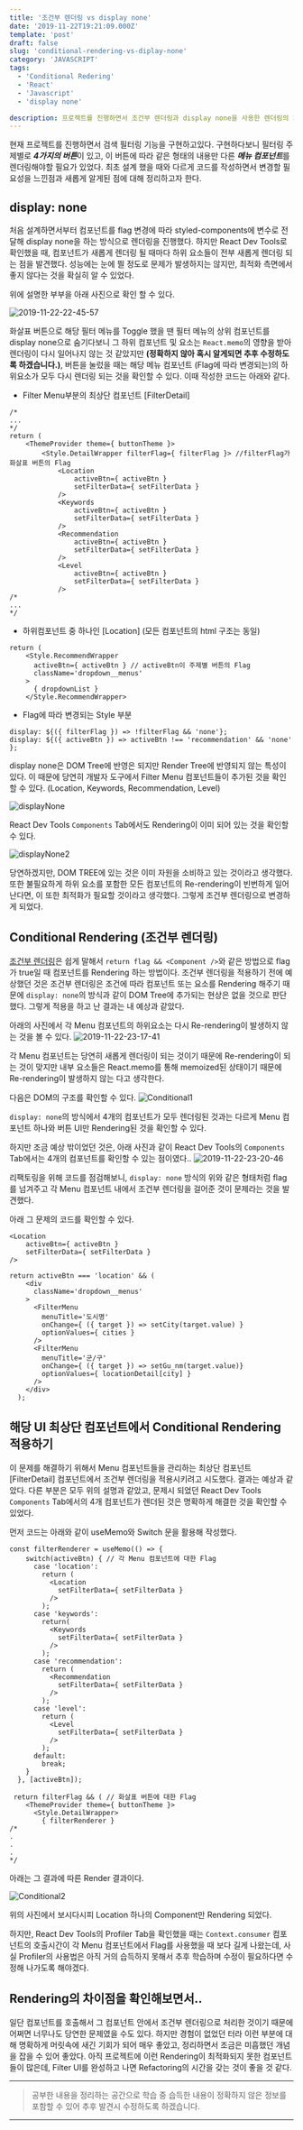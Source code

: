 ```yaml
---
title: '조건부 렌더링 vs display none'
date: '2019-11-22T19:21:09.000Z'
template: 'post'
draft: false
slug: 'conditional-rendering-vs-diplay-none'
category: 'JAVASCRIPT'
tags:
  - 'Conditional Redering'
  - 'React'
  - 'Javascript'
  - 'display none'

description: 프로젝트를 진행하면서 조건부 렌더링과 display none을 사용한 렌더링의 차이점을 정리하고자한다. 최적화를 위해 차이점을 비교하며 더 나은 렌더링 방식을 선택하려한다.
---
```


현재 프로젝트를 진행하면서 검색 필터링 기능을 구현하고있다. 구현하다보니 필터링 주제별로 ***4가지의 버튼***이 있고, 이 버튼에 따라 같은 형태의 내용만 다른 ***메뉴 컴포넌트***를 렌더링해야할 필요가 있었다. 최초 설계 했을 때와 다르게 코드를 작성하면서 변경할 필요성을 느낀점과 새롭게 알게된 점에 대해 정리하고자 한다.

## display: none

처음 설계하면서부터 컴포넌트를 flag 변경에 따라 styled-components에 변수로 전달해 display none을 하는 방식으로 렌더링을 진행했다. 하지만 React Dev Tools로 확인했을 때, 컴포넌트가 새롭게 렌더링 될 때마다 하위 요소들이 전부 새롭게 렌더링 되는 점을 발견했다. 성능에는 눈에 띌 정도로 문제가 발생하지는 않지만, 최적화 측면에서 좋지 않다는 것을 확실히 알 수 있었다.

위에 설명한 부부을 아래 사진으로 확인 할 수 있다.

![2019-11-22-22-45-57](https://user-images.githubusercontent.com/37759759/69438877-2de6c300-0d89-11ea-8ad4-c7f445ee3ba1.gif)

화살표 버튼으로 해당 필터 메뉴를 Toggle 했을 땐 필터 메뉴의 상위 컴포넌트를 display none으로 숨기다보니 그 하위 컴포넌트 및 요소는 `React.memo`의 영향을 받아 렌더링이 다시 일어나지 않는 것 같았지만 **(정확하지 않아 혹시 알게되면 추후 수정하도록 하겠습니다.)**, 버튼을 눌렀을 때는 해당 메뉴 컴포넌트 (Flag에 따라 변경되는)의 하위요소가 모두 다시 렌더링 되는 것을 확인할 수 있다. 이때 작성한 코드는 아래와 같다.

- Filter Menu부분의 최상단 컴포넌트 [FilterDetail]
```
/*
...
*/
return (
    <ThemeProvider theme={ buttonTheme }>
        <Style.DetailWrapper filterFlag={ filterFlag }> //filterFlag가 화살표 버튼의 Flag
            <Location 
                activeBtn={ activeBtn }
                setFilterData={ setFilterData }
            />
            <Keywords 
                activeBtn={ activeBtn }
                setFilterData={ setFilterData }
            />
            <Recommendation
                activeBtn={ activeBtn }
                setFilterData={ setFilterData }
            />
            <Level 
                activeBtn={ activeBtn }
                setFilterData={ setFilterData }
            />
/*
...
*/
``` 
- 하위컴포넌트 중 하나인 [Location] (모든 컴포넌트의 html 구조는 동일)
```
return (
    <Style.RecommendWrapper 
      activeBtn={ activeBtn } // activeBtn이 주제별 버튼의 Flag
      className='dropdown__menus'
    >
      { dropdownList }
    </Style.RecommendWrapper>
```
- Flag에 따라 변경되는 Style 부분
```
display: ${({ filterFlag }) => !filterFlag && 'none'};
display: ${({ activeBtn }) => activeBtn !== 'recommendation' && 'none' };
```

display none은 DOM Tree에 반영은 되지만 Render Tree에 반영되지 않는 특성이 있다. 이 때문에 당연히 개발자 도구에서 Filter Menu 컴포넌트들이 추가된 것을 확인할 수 있다. (Location, Keywords, Recommendation, Level)

![displayNone](https://user-images.githubusercontent.com/37759759/69441170-8750f100-0d8d-11ea-8319-d55d2c13c646.JPG)

React Dev Tools `Components` Tab에서도 Rendering이 이미 되어 있는 것을 확인할 수 있다.

![displayNone2](https://user-images.githubusercontent.com/37759759/69441362-edd60f00-0d8d-11ea-8da4-54874669a01f.JPG)

당연하겠지만, DOM TREE에 있는 것은 이미 자원을 소비하고 있는 것이라고 생각했다. 또한 불필요하게 하위 요소를 포함한 모든 컴포넌트의 Re-rendering이 빈번하게 일어난다면, 이 또한 최적화가 필요할 것이라고 생각했다. 그렇게 조건부 렌더링으로 변경하게 되었다.

## Conditional Rendering (조건부 렌더링)

[조건부 렌더링](https://ko.reactjs.org/docs/conditional-rendering.html)은 쉽게 말해서 `return flag && <Component />`와 같은 방법으로 flag가 true일 때 컴포넌트를 Rendering 하는 방법이다. 조건부 렌더링을 적용하기 전에 예상했던 것은 조건부 렌더링은 조건에 따라 컴포넌트 또는 요소를 Rendering 해주기 때문에 `display: none`의 방식과 같이 DOM Tree에 추가되는 현상은 없을 것으로 판단했다. 그렇게 적용을 하고 난 결과는 내 예상과 같았다.

아래의 사진에서 각 Menu 컴포넌트의 하위요소는 다시 Re-rendering이 발생하지 않는 것을 볼 수 있다.
![2019-11-22-23-17-41](https://user-images.githubusercontent.com/37759759/69442376-d861e480-0d8f-11ea-80fa-711726e1d598.gif)

각 Menu 컴포넌트는 당연히 새롭게 렌더링이 되는 것이기 때문에 Re-rendering이 되는 것이 맞지만 내부 요소들은 React.memo를 통해 memoized된 상태이기 때문에 Re-rendering이 발생하지 않는 다고 생각한다.

다음은 DOM의 구조를 확인할 수 있다.
![Conditional1](https://user-images.githubusercontent.com/37759759/69442733-6d64dd80-0d90-11ea-9d55-bd6e68939367.JPG)

`display: none`의 방식에서 4개의 컴포넌트가 모두 렌더링된 것과는 다르게 Menu 컴포넌트 하나와 버튼 UI만 Rendering된 것을 확인할 수 있다.

하지만 조금 예상 밖이었던 것은, 아래 사진과 같이 React Dev Tools의 `Components` Tab에서는 4개의 컴포넌트를 확인할 수 있는 점이였다..
![2019-11-22-23-20-46](https://user-images.githubusercontent.com/37759759/69443153-33480b80-0d91-11ea-829c-32e4c091711a.png)

리팩토링을 위해 코드를 점검해보니, `display: none` 방식의 위와 같은 형태처럼 flag를 넘겨주고 각 Menu 컴포넌트 내에서 조건부 렌더링을 걸어준 것이 문제라는 것을 발견했다.

아래 그 문제의 코드를 확인할 수 있다.

```
<Location 
    activeBtn={ activeBtn }
    setFilterData={ setFilterData }
/>
```
```
return activeBtn === 'location' && (
    <div
      className='dropdown__menus'
    >
      <FilterMenu 
        menuTitle='도시명'
        onChange={ ({ target }) => setCity(target.value) }
        optionValues={ cities }
      />
      <FilterMenu 
        menuTitle='군/구'
        onChange={ ({ target }) => setGu_nm(target.value)}
        optionValues={ locationDetail[city] }
      />
    </div>
  );
```

## 해당 UI 최상단 컴포넌트에서 Conditional Rendering 적용하기

이 문제를 해결하기 위해서 Menu 컴포넌트들을 관리하는 최상단 컴포넌트 [FilterDetail] 컴포넌트에서 조건부 렌더링을 적용시키려고 시도했다. 결과는 예상과 같았다. 다른 부분은 모두 위의 설명과 같았고, 문제시 되었던 React Dev Tools `Components` Tab에서의 4개 컴포넌트가 렌더된 것은 명확하게 해결한 것을 확인할 수 있었다.

먼저 코드는 아래와 같이 useMemo와 Switch 문을 활용해 작성했다.

```
const filterRenderer = useMemo(() => {
    switch(activeBtn) { // 각 Menu 컴포넌트에 대한 Flag
      case 'location':
        return (
          <Location 
            setFilterData={ setFilterData }
          />
        );
      case 'keywords':
        return(
          <Keywords 
            setFilterData={ setFilterData }
          />
        );
      case 'recommendation':
        return (
          <Recommendation
            setFilterData={ setFilterData }
          />
        );
      case 'level':
        return (
          <Level 
            setFilterData={ setFilterData }
          />
        );
      default:
        break;
    }
  }, [activeBtn]);
```
```
 return filterFlag && ( // 화살표 버튼에 대한 Flag
    <ThemeProvider theme={ buttonTheme }>
      <Style.DetailWrapper>
        { filterRenderer }
/*
.
.
.
*/
```

아래는 그 결과에 따른 Render 결과이다.

![Conditional2](https://user-images.githubusercontent.com/37759759/69444112-0694f380-0d93-11ea-8263-1ddb07df0b61.JPG)

위의 사진에서 보시다시피 Location 하나의 Component만 Rendering 되었다.

하지만, React Dev Tools의 Profiler Tab을 확인했을 때는 `Context.consumer` 컴포넌트의 호출시간이 각 Menu 컴포넌트에서 Flag를 사용했을 때 보다 길게 나왔는데, 사실 Profiler의 사용법은 아직 거의 습득하지 못해서 추후 학습하며 수정이 필요하다면 수정해 나가도록 해야겠다.

## Rendering의 차이점을 확인해보면서..

일단 컴포넌트를 호출해서 그 컴포넌트 안에서 조건부 렌더링으로 처리한 것이기 때문에 어쩌면 너무나도 당연한 문제였을 수도 있다. 하지만 경험이 없었던 터라 이런 부분에 대해 명확하게 머릿속에 새긴 기회가 되어 매우 좋았고, 정리하면서 조금은 미흡했던 개념을 잡을 수 있어 좋았다. 아직 프로젝트에 이런 Rendering이 최적화되지 못한 컴포넌트들이 많은데, Filter UI를 완성하고 나면 Refactoring의 시간을 갖는 것이 좋을 것 같다.



___

> 공부한 내용을 정리하는 공간으로 학습 중 습득한 내용이 정확하지 않은 정보를 포함할 수 있어 추후 발견시 수정하도록 하겠습니다.

---

